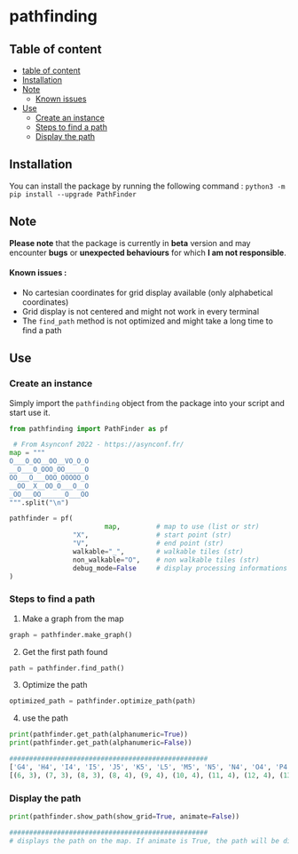 # pathfinding

## Table of content
- [table of content](#Table-of-content)
- [Installation](#Installation)
- [Note](#Note)
    - [Known issues](#Known-issues-)
- [Use](#Use)
    - [Create an instance](#Create-an-instance)
    - [Steps to find a path](#Steps-to-find-a-path)
    - [Display the path](#Display-the-path)

## Installation
You can install the package by running the following command :
```python3 -m pip install --upgrade PathFinder``` 

## Note 
**Please note** that the package is currently in **beta** version and may encounter **bugs** or **unexpected behaviours** for which **I am not responsible**.

#### Known issues : 
- No cartesian coordinates for grid display available (only alphabetical coordinates)
- Grid display is not centered and might not work in every terminal
- The `find_path` method is not optimized and might take a long time to find a path

## Use 

### Create an instance 
Simply import the `pathfinding` object from the package into your script and start use it.

```py
from pathfinding import PathFinder as pf

 # From Asynconf 2022 - https://asynconf.fr/
map = """
O___O_OO__OO__VO_O_O
__O___O_OOO_OO_____O
OO___O___OOO_OOOOO_O
__OO__X__OO_O___O__O
_OO___OO______O___OO
""".split("\n")

pathfinder = pf(
                        map,         # map to use (list or str)
                "X",                 # start point (str)
                "V",                 # end point (str)
                walkable="_",        # walkable tiles (str)
                non_walkable="O",    # non walkable tiles (str)
                debug_mode=False     # display processing informations (bool)
)
```

### Steps to find a path
1. Make a graph from the map
```py
graph = pathfinder.make_graph()
```
2. Get the first path found
```py
path = pathfinder.find_path()
```
3. Optimize the path
```py
optimized_path = pathfinder.optimize_path(path)
```
4. use the path
```py
print(pathfinder.get_path(alphanumeric=True))
print(pathfinder.get_path(alphanumeric=False))

##################################################
['G4', 'H4', 'I4', 'I5', 'J5', 'K5', 'L5', 'M5', 'N5', 'N4', 'O4', 'P4', 'P5', 'Q5', 'R5', 'R4', 'S4', 'S3', 'S2', 'R2', 'Q2', 'P2', 'O2', 'O1']
[(6, 3), (7, 3), (8, 3), (8, 4), (9, 4), (10, 4), (11, 4), (12, 4), (13, 4), (13, 3), (14, 3), (15, 3), (15, 4), (16, 4), (17, 4), (17, 3), (18, 3), (18, 2), (18, 1), (17, 1), (16, 1), (15, 1), (14, 1), (14, 0)]
```
### Display the path
```py
print(pathfinder.show_path(show_grid=True, animate=False))

##################################################
# displays the path on the map. If animate is True, the path will be displayed step by step and the screen will be cleared after each step
```

